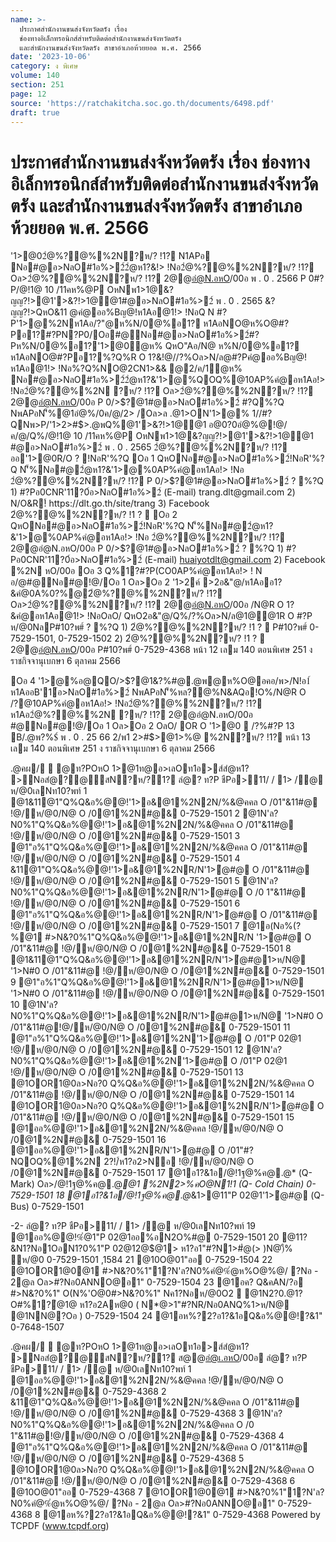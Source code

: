 ```yaml
---
name: >-
  ประกาศสำนักงานขนส่งจังหวัดตรัง เรื่อง
  ช่องทางอิเล็กทรอนิกส์สำหรับติดต่อสำนักงานขนส่งจังหวัดตรัง
  และสำนักงานขนส่งจังหวัดตรัง สาขาอำเภอห้วยยอด พ.ศ. 2566
date: '2023-10-06'
category: ง พิเศษ
volume: 140
section: 251
page: 12
source: 'https://ratchakitcha.soc.go.th/documents/6498.pdf'
draft: true
---
```


# ประกาศสำนักงานขนส่งจังหวัดตรัง เรื่อง ช่องทางอิเล็กทรอนิกส์สำหรับติดต่อสำนักงานขนส่งจังหวัดตรัง และสำนักงานขนส่งจังหวัดตรัง สาขาอำเภอห้วยยอด พ.ศ. 2566

'1>@02ํ@%?@%%2N?ห/? !1? N1APอ Nอ#@อ>NลO#1อ%>2์2ํ@ห1?&!> !Nอ2ํ@%?@%%2N?ห/? !1? Oล>2ํ@%?@%%2N?ห/? !1? 2@@อํ@N.อหO/00อ พ . 0 . 2566 P 0#?P/@!1@ 10 /11คห%@P OหNพ1>1@&?ญญ?!>@1'>&?!>1@@1#@อ>NลO#1อ%>2์ พ . 0 . 2565 &?ญญ?!>QหO&11 @คํ@ออ%Bญ@!ห1Aอ@1!> !NอQ N #?P'1>@%2Nห1Aอ/?"@ห%N/0@%อ1? ห1AอNO@ห%O@#?Pอ1?#?PN?P0/Oอ#@Nอ#@อ>NลO#1อ%>2์#?Pห%N/0@%อ1?'1>@0ํ@ห% QหO"Aอ/N@ ห%N/0@%อ1? ห1AอNO@#?Pอ1?%?Q%R O 1?&!@//?%Oล>N/ล@#?Pคํ@ออ%Bญ@!ห1Aอ@1!> !Nอ%?Q%NO@2CN1>&& @2/ค/1ํ@ห% Nอ#@อ>NลO#1อ%>2์2ํ@ห1?&'1>@%QOQ%@10AP%คํ@อห1Aอ!> !Nอ2ํ@%?@%%2N ?ห/? !1? Oล>2ํ@%?@%%2N?ห/? !1? 2@@อํ@N.อหO/00อ P 0/>$?@1#@อ>NลO#1อ%>2์ #?Q%?Q NพAPอN'็%@1อํ@%/0ค/@/2> /Oล>ล .@1>ON'1>@% 1//#?QNพ>P/'1>2>#$>.@พQ%@1'>&?!>1@@1 อ@0?0อํ@%@!@/ค/@/Q%/@!1@ 10 /11คห%@P OหNพ1>1@&?ญญ?!>@1'>&?!>1@@1 #@อ>NลO#1อ%>2์ พ . 0 . 2565 2ํ@%?@%%2N?ห/? !1? ออ'1>@0R/O ? !NอR'%?Q Oอ 1 QหONอ#@อ>NลO#1อ%>2์!NอR'%?Q N'็%Nอ#@2ํ@ห1?&'1>@%0AP%คํ@อห1Aอ!> !Nอ 2ํ@%?@%%2N?ห/? !1? P 0/>$?@1#@อ>NลO#1อ%>2์ ? %?Q 1) #?Pอ0CNR'11?0์อ>NลO#1อ%>2์ (E-mail) trang.dlt@gmail.com 2) N/O&R!์ https://dlt.go.th/site/trang 3) Facebook 2ํ@%?@%%2N?ห/? !1 ?  Oอ 2 QหONอ#@อ>NลO#1อ%>2์!NอR'%?Q N'็%Nอ#@2ํ@ห1?&'1>@%0AP%คํ@อห1Aอ!> !Nอ 2ํ@%?@%%2N?ห/? !1? 2@@อํ@N.อหO/00อ P 0/>$?@1#@อ>NลO#1อ%>2์ ? %?Q 1) #?Pอ0CNR'11?0์อ>NลO#1อ%>2์ (E-mail) huaiyotdlt@gmail.com 2) Facebook %2N หO/00อ Oอ 3 Q%1?#?P(CO0AP%คํ@อห1Aอ!> ! N อ/@#@Nอ#@!@/Oอ 1 Oล>Oอ 2 '1>2ค์ >2อ&"@/ห1Aออ1?&คํ@0A%0?%@2ํ@%?@%%2N?ห/? !1? Oล>2ํ@%?@%%2N?ห/? !1? 2@@อํ@N.อหO/00อ /N@R O 1?&คํ@อห1Aอ@1!> !NอOลO/ QหO2อ&"@/Q%/?%Oล>N/ล@1@@1R O #?P ห/@0NลP#10?พ#์ ? %?Q 1) 2ํ@%?@%%2N?ห/? !1 ?  P#10?พ#์ 0-7529-1501, 0-7529-1502 2) 2ํ@%?@%%2N?ห/? !1 ?  2@@อํ@N.อหO/00อ P#10?พ#์ 0-7529-4368 หน้า 12 เลม 140 ตอนพิเศษ 251 ง ราชกิจจานุเบกษา 6 ตุลาคม 2566

Oอ 4 '1>@%อ@QO/>$?@1&?%#@.@พ@ห%O@อคอ/พ>/N!อ1์ ห1AออB'1์อ>NลO#1อ%>2์ NพAPอN'็%หล?@%N&AQอ!O%/N@R O /?@10AP%คํ@อห1Aอ!> !Nอ2ํ@%?@%%2N?ห/? !1? ห1Aอ2ํ@%?@%%2N ?ห/? !1? 2@@อํ@N.อหO/00อ #@Nอ#@!@/Oอ 1 Oล>Oอ 2 OลO/ OR O '1>@0  /?%#?P 13 B/.@พ?%$์ พ . 0 . 25 66 2/พ1 2>#$>@1>%@ %2N?ห/? !1? หน้า 13 เลม 140 ตอนพิเศษ 251 ง ราชกิจจานุเบกษา 6 ตุลาคม 2566

.@คผ/  @ท?POหO 1>@1ท@อ>เลOท1อ>ส์สํ@ห1? >Nอสํ@?@สN?ห/?1? ลํ@? ท?P ชืPอ>11/ / 1> /@ ห/@0เลNท10?พท์ 1 @1&11@1"Q%Q&อ%@@!'1>อ&@1%2N2N/%&@คคล O /01"&11#@ !@/ห/@0/N@ O /0@1%2N#@& 0-7529-1501 2 @1N'ล?N0%1"Q%Q&อ%@@!'1>อ&@1%2N2N/%&@คคล O /01"&11#@ !@/ห/@0/N@ O /0@1%2N#@& 0-7529-1501 3 @1"อ%1"Q%Q&อ%@@!'1>อ&@1%2N2N/%&@คคล O /01"&11#@ !@/ห/@0/N@ O /0@1%2N#@& 0-7529-1501 4 &11@1"Q%Q&อ%@@!'1>อ&@1%2NR/N'1>ํ@#@ O /01"&11#@ !@/ห/@0/N@ O /0@1%2N#@& 0-7529-1501 5 @1N'ล?N0%1"Q%Q&อ%@@!'1>อ&@1%2NR/N'1>ํ@#@ O /0 1"&11#@ !@/ห/@0/N@ O /0@1%2N#@& 0-7529-1501 6 @1"อ%1"Q%Q&อ%@@!'1>อ&@1%2NR/N'1>ํ@#@ O /01"&11#@ !@/ห/@0/N@ O /0@1%2N#@& 0-7529-1501 7 @1อ(Nอ%(?%@1 #>N&?0%1"Q%Q&อ%@@!'1>อ&@1%2NR/N '1>ํ@#@ O /01"&11#@ !@/ห/@0/N@ O /0@1%2N#@& 0-7529-1501 8 @1&11@1"Q%Q&อ%@@!'1>อ&@1%2NR/N'1>ํ@#@1>ห/N@ '1>N#0 O /01"&11#@ !@/ห/@0/N@ O /0@1%2N#@& 0-7529-1501 9 @1"อ%1"Q%Q&อ%@@!'1>อ&@1%2NR/N'1>ํ@#@1>ห/N@ '1>N#0 O /01"&11#@ !@/ห/@0/N@ O /0@1%2N#@& 0-7529-1501 10 @1N'ล?N0%1"Q%Q&อ%@@!'1>อ&@1%2NR/N'1>ํ@#@1>ห/N@ '1>N#0 O /01"&11#@!@/ห/@0/N@ O /0@1%2N#@& 0-7529-1501 11 @1"อ%1"Q%Q&อ%@@!'1>อ&@1%2N'1>ํ@#@ O /01"P 02@1 !@/ห/@0/N@ O /0@1%2N#@& 0-7529-1501 12 @1N'ล?N0%1"Q%Q&อ%@@!'1>อ&@1%2N'1>ํ@#@ O /01"P 02@1 !@/ห/@0/N@ O /0@1%2N#@& 0-7529-1501 13 @1OOR1@0ล>Nอ?0 Q%Q&อ%@@!'1>อ&@1%2N2N/%&@คคล O /01"&11#@ !@/ห/@0/N@ O /0@1%2N#@& 0-7529-1501 14 @1OOR1@0ล>Nอ?0 Q%Q&อ%@@!'1>อ&@1%2NR/N'1>ํ@#@ O /01"&11#@ !@/ห/@0/N@ O /0@1%2N#@& 0-7529-1501 15 @1ออ%@@!'1>อ&@1%2N2N/%&@คคล !@/ห/@0/N@ O /0@1%2N#@& 0-7529-1501 16 @1ออ%@@!'1>อ&@1%2NR/N'1>ํ@#@ O /01"#?NQOQ%@1%2N 2?!/์ห1?อ2>Nอ !@/ห/@0/N@ O /0@1%2N#@& 0-7529-1501 17 @1อ1?&1อ/@!1ฐ@%ค@.@* (Q- Mark) Oล>/@!1ฐ@%ค@.@*@1 %2N2>%คO@N1!1 (Q- Cold Chain) 0-7529-1501 18 @1อ1?&1อ/@!1ฐ@%ค@.@*&1>@11"P 02@1'1>ํ@#@ (Q-Bus) 0-7529-1501

-2- ลํ@? ท?P ชืPอ>11/ / 1> /@ ห/@0เลNท10?พท์ 19 @1ออ%@@!%ํ@1"P 02@1ออ%อN2O%#@ 0-7529-1501 20 @11?&N1?Nอ1OอN1?0%1"P 02@12@$@1> ห1?อ1"#?N1>#ํ@(> )N@)ื% ห/@0 0-7529-1501 ,1584 21 @10O@01"ออ 0-7529-1504 22 @1OOR1@0@1 #>N&?0%1"1?N'ล?N0%คํ@%ํ@ห%O@%@/ ?Nอ - 2@ล Oล>#?Nอ0ANNO@อ1" 0-7529-1504 23 @1อค? Q&คAN/?อ #>N&?0%1" O(N%'O@0#>N&?0%1" Nค1?Nอห/@0O2  @1N2?0.@1? O#%1?ํ@1@ ห1?อ2Aห@0 ( N*@>1"#?NR/Nอ0ANQ%1>ห/N@ @1NN@?Oอ ) 0-7529-1504 24 @1อห%?2?อ1?&1อQ&อ%@@!?&1" 0-7648-1507

.@คผ/  @ท?POหO 1>@1ท@อ>เลOท1อ>ส์สํ@ห1? >Nอสํ@?@สN?ห/?1? ส@@อํ@เ.อหO/00อ ลํ@? ท?P ชืPอ>11/ / 1> /@ ห/@0เลNท10?พท์ 1 @1ออ%@@!'1>อ&@1%2N2N/%&@คคล !@/ห/@0/N@ O /0@1%2N#@& 0-7529-4368 2 &11@1"Q%Q&อ%@@!'1>อ&@1%2N2N/%&@คคล O /01"&11#@ !@/ห/@0/N@ O /0@1%2N#@& 0-7529-4368 3 @1N'ล?N0%1"Q%Q&อ%@@!'1>อ&@1%2N2N/%&@คคล O /0 1"&11#@!@/ห/@0/N@ O /0@1%2N#@& 0-7529-4368 4 @1"อ%1"Q%Q&อ%@@!'1>อ&@1%2N2N/%&@คคล O /01"&11#@ !@/ห/@0/N@ O /0@1%2N#@& 0-7529-4368 5 @1OOR1@0ล>Nอ?0 Q%Q&อ%@@!'1>อ&@1%2N2N/%&@คคล O /01"&11#@ !@/ห/@0/N@ O /0@1%2N#@& 0-7529-4368 6 @10O@01"ออ 0-7529-4368 7 @1OOR1@0@1 #>N&?0%1"1?N'ล?N0%คํ@%ํ@ห%O@%@/ ?Nอ - 2@ล Oล>#?Nอ0ANNO@อ1" 0-7529-4368 8 @1อห%?2?อ1?&1อQ&อ%@@!?&1" 0-7529-4368 Powered by TCPDF (www.tcpdf.org)
